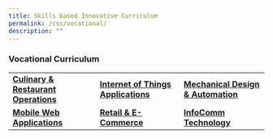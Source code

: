 ```yaml
---
title: Skills based Innovative Curriculum
permalink: /css/vocational/
description: ""
---
```

### Vocational Curriculum

|  |  |  |
|---|---|---|
| [**Culinary & Restaurant Operations**](/culinary-and-restaurant-operations/programmes/vocational-curriculum/) | [**Internet of Things Applications**](/internet-of-things-applications/programmes/vocational-curriculum/) | [**Mechanical Design & Automation**](/mechanical-design-and-automation/programmes/vocational-curriculum/) |
|[**Mobile Web Applications**](/mobile-web-applications/programmes/vocational-curriculum/)  |  [**Retail & E-Commerce**](/retail-and-ecommerce/programmes/vocational-curriculum/)| [**InfoComm Technology**](/infocommunications-technology/programmes/vocational-curriculum/) |